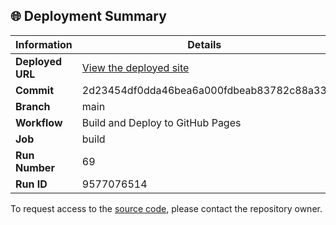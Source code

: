 ## 🌐 Deployment Summary

| Information | Details |
|-------------|---------|
| **Deployed URL** | [View the deployed site](https://First-Matter.github.io/public-demo) |
| **Commit** | 2d23454df0dda46bea6a000fdbeab83782c88a33 |
| **Branch** | main |
| **Workflow** | Build and Deploy to GitHub Pages |
| **Job** | build |
| **Run Number** | 69 |
| **Run ID** | 9577076514 |

To request access to the [source code](https://github.com/First-Matter/flappy-jam-2024), please contact the repository owner.

